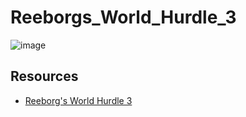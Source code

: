 # Reeborgs_World_Hurdle_3

![image](https://github.com/drashtee-parmar/Reeborgs_World_Hurdle_3/assets/92812999/aaa1312b-a48d-4bd0-be68-bf8b83a1977a)

## Resources

- [Reeborg's World Hurdle 3](https://reeborg.ca/reeborg.html?lang=en&mode=python&menu=worlds%2Fmenus%2Freeborg_intro_en.json&name=Hurdle%203&url=worlds%2Ftutorial_en%2Fhurdle3.json)
